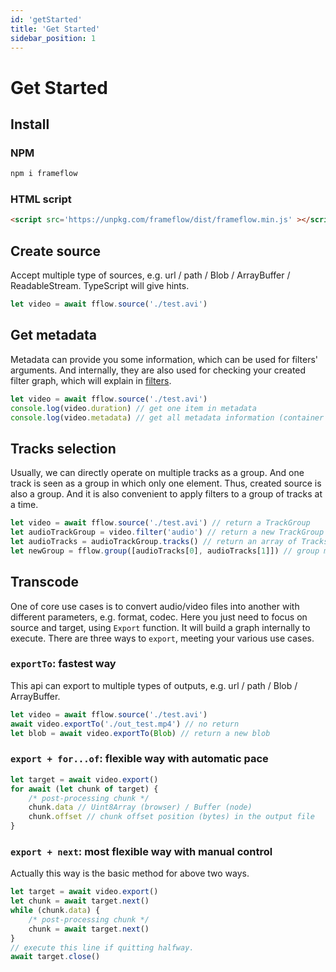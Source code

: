 ```yaml
---
id: 'getStarted'
title: 'Get Started'
sidebar_position: 1
---
```


# Get Started

## Install

### NPM
```bash
npm i frameflow
```
### HTML script
```html
<script src='https://unpkg.com/frameflow/dist/frameflow.min.js' ></script>
```

## Create source
Accept multiple type of sources, e.g. url / path / Blob / ArrayBuffer / ReadableStream.
TypeScript will give hints.
```js
let video = await fflow.source('./test.avi')
```

## Get metadata
Metadata can provide you some information, which can be used for filters' arguments.
And internally, they are also used for checking your created filter graph, which will explain in [filters](#filters).
```js
let video = await fflow.source('./test.avi')
console.log(video.duration) // get one item in metadata
console.log(video.metadata) // get all metadata information (container + tracks)
```

## Tracks selection
Usually, we can directly operate on multiple tracks as a group.
And one track is seen as a group in which only one element.
Thus, created source is also a group.
And it is also convenient to apply filters to a group of tracks at a time.
```js
let video = await fflow.source('./test.avi') // return a TrackGroup
let audioTrackGroup = video.filter('audio') // return a new TrackGroup (contain only audio tracks)
let audioTracks = audioTrackGroup.tracks() // return an array of Tracks. (audio)
let newGroup = fflow.group([audioTracks[0], audioTracks[1]]) // group multiple tracks into one group
```

## Transcode
One of core use cases is to convert audio/video files into another with different parameters, e.g. format, codec. Here you just need to focus on source and target, using `Export` function.
It will build a graph internally to execute.
There are three ways to `export`, meeting your various use cases.

### `exportTo`: fastest way
This api can export to multiple types of outputs, e.g. url / path / Blob / ArrayBuffer.
```js
let video = await fflow.source('./test.avi')
await video.exportTo('./out_test.mp4') // no return
let blob = await video.exportTo(Blob) // return a new blob
```
### `export + for...of`: flexible way with automatic pace
```js
let target = await video.export()
for await (let chunk of target) {
    /* post-processing chunk */
    chunk.data // Uint8Array (browser) / Buffer (node)
    chunk.offset // chunk offset position (bytes) in the output file
}
```
### `export + next`: most flexible way with manual control
Actually this way is the basic method for above two ways.
```js
let target = await video.export()
let chunk = await target.next()
while (chunk.data) {
    /* post-processing chunk */
    chunk = await target.next()
}
// execute this line if quitting halfway.
await target.close()
```
